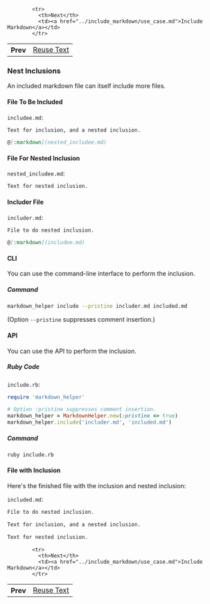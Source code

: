 <table>            <tr>
              <th>Prev</th>
              <td><a href="../reuse_text/use_case.md">Reuse Text</a></td>
            </tr>

            <tr>
              <th>Next</th>
              <td><a href="../include_markdown/use_case.md">Include Markdown</a></td>
            </tr>

</table>

### Nest Inclusions

An included markdown file can itself include more files.

#### File To Be Included

```includee.md```:
```markdown
Text for inclusion, and a nested inclusion.

@[:markdown](nested_includee.md)
```

#### File For Nested Inclusion

```nested_includee.md```:
```markdown
Text for nested inclusion.
```

#### Includer File

```includer.md```:
```markdown
File to do nested inclusion.

@[:markdown](includee.md)
```

#### CLI

You can use the command-line interface to perform the inclusion.

##### Command

```sh
markdown_helper include --pristine includer.md included.md
```

(Option ```--pristine``` suppresses comment insertion.)

#### API

You can use the API to perform the inclusion.

##### Ruby Code

```include.rb```:
```ruby
require 'markdown_helper'

# Option :pristine suppresses comment insertion.
markdown_helper = MarkdownHelper.new(:pristine => true)
markdown_helper.include('includer.md', 'included.md')
```

##### Command

```sh
ruby include.rb
```

#### File with Inclusion

Here's the finished file with the inclusion and nested inclusion:

```included.md```:
```markdown
File to do nested inclusion.

Text for inclusion, and a nested inclusion.

Text for nested inclusion.
```

<table>            <tr>
              <th>Prev</th>
              <td><a href="../reuse_text/use_case.md">Reuse Text</a></td>
            </tr>

            <tr>
              <th>Next</th>
              <td><a href="../include_markdown/use_case.md">Include Markdown</a></td>
            </tr>

</table>
